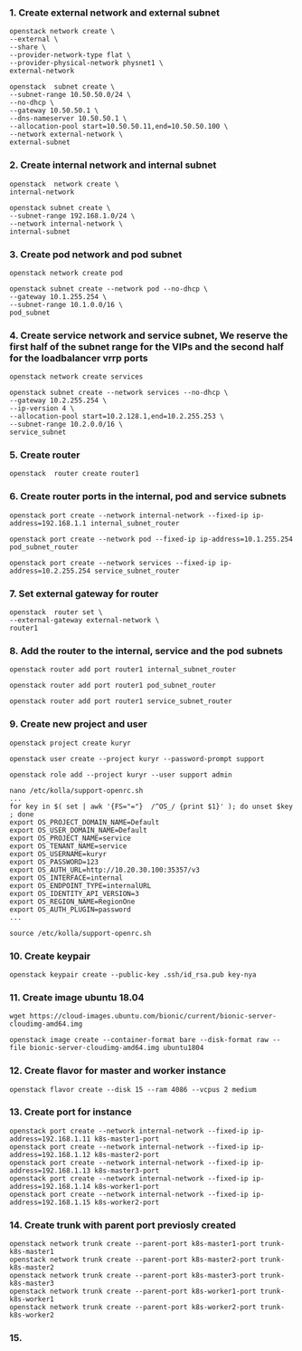 ### 1. Create external network and external subnet 
```
openstack network create \
--external \
--share \
--provider-network-type flat \
--provider-physical-network physnet1 \
external-network

openstack  subnet create \
--subnet-range 10.50.50.0/24 \
--no-dhcp \
--gateway 10.50.50.1 \
--dns-nameserver 10.50.50.1 \
--allocation-pool start=10.50.50.11,end=10.50.50.100 \
--network external-network \
external-subnet
```
### 2. Create internal network and internal subnet 
```
openstack  network create \
internal-network

openstack subnet create \
--subnet-range 192.168.1.0/24 \
--network internal-network \
internal-subnet
```
### 3. Create pod network and pod subnet
```
openstack network create pod

openstack subnet create --network pod --no-dhcp \
--gateway 10.1.255.254 \
--subnet-range 10.1.0.0/16 \
pod_subnet
```
### 4. Create service network and service subnet, We reserve the first half of the subnet range for the VIPs and the second half for the loadbalancer vrrp ports
```
openstack network create services

openstack subnet create --network services --no-dhcp \
--gateway 10.2.255.254 \
--ip-version 4 \
--allocation-pool start=10.2.128.1,end=10.2.255.253 \
--subnet-range 10.2.0.0/16 \
service_subnet
```
### 5. Create router
```
openstack  router create router1
```
### 6. Create router ports in the internal, pod and service subnets
```
openstack port create --network internal-network --fixed-ip ip-address=192.168.1.1 internal_subnet_router

openstack port create --network pod --fixed-ip ip-address=10.1.255.254 pod_subnet_router

openstack port create --network services --fixed-ip ip-address=10.2.255.254 service_subnet_router
```
### 7. Set external gateway for router
```
openstack  router set \
--external-gateway external-network \
router1
```
### 8. Add the router to the internal, service and the pod subnets
```
openstack router add port router1 internal_subnet_router

openstack router add port router1 pod_subnet_router

openstack router add port router1 service_subnet_router
```
### 9. Create new project and user 
```
openstack project create kuryr

openstack user create --project kuryr --password-prompt support

openstack role add --project kuryr --user support admin

nano /etc/kolla/support-openrc.sh
...
for key in $( set | awk '{FS="="}  /^OS_/ {print $1}' ); do unset $key ; done
export OS_PROJECT_DOMAIN_NAME=Default
export OS_USER_DOMAIN_NAME=Default
export OS_PROJECT_NAME=service
export OS_TENANT_NAME=service
export OS_USERNAME=kuryr
export OS_PASSWORD=123
export OS_AUTH_URL=http://10.20.30.100:35357/v3
export OS_INTERFACE=internal
export OS_ENDPOINT_TYPE=internalURL
export OS_IDENTITY_API_VERSION=3
export OS_REGION_NAME=RegionOne
export OS_AUTH_PLUGIN=password
...

source /etc/kolla/support-openrc.sh
```
### 10. Create keypair 
```
openstack keypair create --public-key .ssh/id_rsa.pub key-nya
```
### 11. Create image ubuntu 18.04
```
wget https://cloud-images.ubuntu.com/bionic/current/bionic-server-cloudimg-amd64.img

openstack image create --container-format bare --disk-format raw --file bionic-server-cloudimg-amd64.img ubuntu1804
```
### 12. Create flavor for master and worker instance
```
openstack flavor create --disk 15 --ram 4086 --vcpus 2 medium
```
### 13. Create port for instance
```
openstack port create --network internal-network --fixed-ip ip-address=192.168.1.11 k8s-master1-port
openstack port create --network internal-network --fixed-ip ip-address=192.168.1.12 k8s-master2-port
openstack port create --network internal-network --fixed-ip ip-address=192.168.1.13 k8s-master3-port
openstack port create --network internal-network --fixed-ip ip-address=192.168.1.14 k8s-worker1-port
openstack port create --network internal-network --fixed-ip ip-address=192.168.1.15 k8s-worker2-port
```
### 14. Create trunk with parent port previosly created
```
openstack network trunk create --parent-port k8s-master1-port trunk-k8s-master1
openstack network trunk create --parent-port k8s-master2-port trunk-k8s-master2
openstack network trunk create --parent-port k8s-master3-port trunk-k8s-master3
openstack network trunk create --parent-port k8s-worker1-port trunk-k8s-worker1
openstack network trunk create --parent-port k8s-worker2-port trunk-k8s-worker2
```
### 15. 


